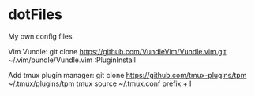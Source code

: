 # dotFiles
My own config files

Vim Vundle:
git clone https://github.com/VundleVim/Vundle.vim.git ~/.vim/bundle/Vundle.vim
:PluginInstall

Add tmux plugin manager:
git clone https://github.com/tmux-plugins/tpm ~/.tmux/plugins/tpm
tmux source ~/.tmux.conf
prefix + I
